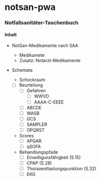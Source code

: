 # notsan-pwa #
### Notfallsanitäter-Taschenbuch ###

#### Inhalt ####
- NotSan-Medikamente nach SAA
    - Medikamete
    - Zusatz: Notarzt-Medikamente
    
- Schemata
    - Schockraum
    - [ ] Beurteilung
        - [ ] Gefahren
            - [ ] WWVD
            - [ ] AAAA-C-EEEE
        - [ ] ABCDE
        - [ ] WASB
        - [ ] GCS
        - [ ] SAMPLER
        - [ ] OPQRST
    - Scores
        - [ ] APGAR
        - [ ] qSOFA
    - Behandlungspfade
        - [ ] Einwilligunsfähigkeit     (S.15)
        - [ ] CPAP                      (S.28)
        - [ ] Thoraxentlastungspunktion (S.32)
        - [ ] EKG